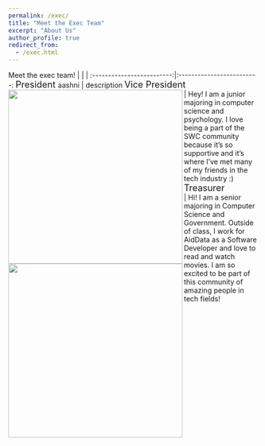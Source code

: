 ```yaml
---
permalink: /exec/
title: "Meet the Exec Team"
excerpt: "About Us"
author_profile: true
redirect_from: 
  - /exec.html
---
```


Meet the exec team!
|      |   |
:-------------------------:|:-------------------------:
<font size = "4"> President </font> aashni | description
<font size = "4"> Vice President </font> <br> <img align ="left" src= "/new_site/images/lydia_2023.jpg" width="350" height="350" > | Hey! I am a junior majoring in computer science and psychology. I love being a part of the SWC community because it’s so supportive and it’s where I’ve met many of my friends in the tech industry :) 
<font size = "4"> Treasurer </font> <br> <img align ="left" src= "/new_site/images/caroline_2023.jpg" width="350" height="350" > | Hi! I am a senior majoring in Computer Science and Government. Outside of class, I work for AidData as a Software Developer and love to read and watch movies. I am so excited to be part of this community of amazing people in tech fields!




